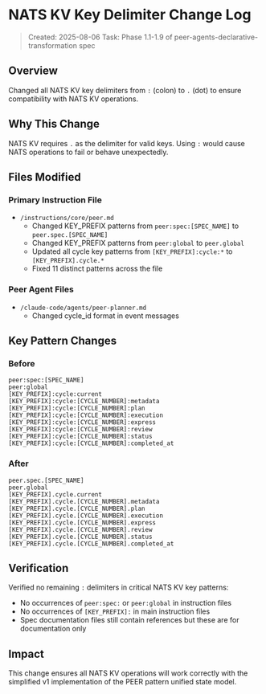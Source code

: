 # NATS KV Key Delimiter Change Log

> Created: 2025-08-06
> Task: Phase 1.1-1.9 of peer-agents-declarative-transformation spec

## Overview

Changed all NATS KV key delimiters from `:` (colon) to `.` (dot) to ensure compatibility with NATS KV operations.

## Why This Change

NATS KV requires `.` as the delimiter for valid keys. Using `:` would cause NATS operations to fail or behave unexpectedly.

## Files Modified

### Primary Instruction File
- `/instructions/core/peer.md`
  - Changed KEY_PREFIX patterns from `peer:spec:[SPEC_NAME]` to `peer.spec.[SPEC_NAME]`
  - Changed KEY_PREFIX patterns from `peer:global` to `peer.global`
  - Updated all cycle key patterns from `[KEY_PREFIX]:cycle:*` to `[KEY_PREFIX].cycle.*`
  - Fixed 11 distinct patterns across the file

### Peer Agent Files
- `/claude-code/agents/peer-planner.md`
  - Changed cycle_id format in event messages

## Key Pattern Changes

### Before
```
peer:spec:[SPEC_NAME]
peer:global
[KEY_PREFIX]:cycle:current
[KEY_PREFIX]:cycle:[CYCLE_NUMBER]:metadata
[KEY_PREFIX]:cycle:[CYCLE_NUMBER]:plan
[KEY_PREFIX]:cycle:[CYCLE_NUMBER]:execution
[KEY_PREFIX]:cycle:[CYCLE_NUMBER]:express
[KEY_PREFIX]:cycle:[CYCLE_NUMBER]:review
[KEY_PREFIX]:cycle:[CYCLE_NUMBER]:status
[KEY_PREFIX]:cycle:[CYCLE_NUMBER]:completed_at
```

### After
```
peer.spec.[SPEC_NAME]
peer.global
[KEY_PREFIX].cycle.current
[KEY_PREFIX].cycle.[CYCLE_NUMBER].metadata
[KEY_PREFIX].cycle.[CYCLE_NUMBER].plan
[KEY_PREFIX].cycle.[CYCLE_NUMBER].execution
[KEY_PREFIX].cycle.[CYCLE_NUMBER].express
[KEY_PREFIX].cycle.[CYCLE_NUMBER].review
[KEY_PREFIX].cycle.[CYCLE_NUMBER].status
[KEY_PREFIX].cycle.[CYCLE_NUMBER].completed_at
```

## Verification

Verified no remaining `:` delimiters in critical NATS KV key patterns:
- No occurrences of `peer:spec:` or `peer:global` in instruction files
- No occurrences of `[KEY_PREFIX]:` in main instruction files
- Spec documentation files still contain references but these are for documentation only

## Impact

This change ensures all NATS KV operations will work correctly with the simplified v1 implementation of the PEER pattern unified state model.